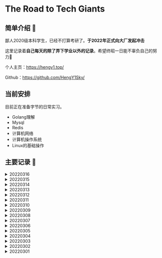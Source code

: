 # The Road to Tech Giants

## 简单介绍 👋

鄙人2020级本科学生，已经不打算考研了。**于2022年正式向大厂发起冲击**

这里记录着**自己每天的除了弄下学业以外的记录**。希望终昭一日能不辜负自己的努力💪

个人主页：https://hengy1.top/

Github：https://github.com/HengY1Sky/

## 当前安排

目前正在准备字节的日常实习。

- Golang理解
- Mysql
- Redis
- 计算机网络
- 计算机操作系统
- Linux的基础操作

##  主要记录 📝

<details>
<summary>20220316</summary>
<h3>太累了</h3>

做了好多题，战线准备太累了。

- 力扣字节 x 13
- Redis相关面经
</details>

<details>
<summary>20220315</summary>
<h3>开始冲击算法了</h3>

陆陆续续弄了一天真的累死，战线太长了。

- 力扣字节 热度优先 中等难度 x 5
- 各种Mysql相关知识点
</details>

<details>
<summary>20220314</summary>
<h3>最后一周弄完就去投</h3>

回来弄作业去了，正常进度吧。今天看别人的面经又焦虑了。管他的还是不忘初心直接冲！

- 力扣字节 热度优先 中等难度 x 4
- 小白Golang操作系统
</details>

<details>
<summary>20220313</summary>
<h3>平平淡淡才是真</h3>

今天去官网看了看，还是挺想去的。再坚持一周就开始弄项目。

- 力扣字节 热度优先 中等难度 x 3
- 小白Golang语言面经并发编程/问题排查/部分高级编程
- 极客时间面试操作系统
</details>

<details>
<summary>20220312</summary>
<h3>周末继续学</h3>
  
今天有效学习时间在4个小时左右，被《白夜追凶》解说吸引了（可恶），不过确实挺好看的，明天继续搞。

- 力扣字节 热度优先 中等难度 x 3
- 小林操作系统完成234章
- 总结小白Golang面试控制流程/包管理/优化
</details>

<details>
<summary>20220311</summary>
<h3>好好搞完第一阶段</h3>

- 补上上次丢失的计网总结知识
- 力扣字节 热度优先 中等难度 x 3
- 小林操作系统到119页
- 总结完Golang语言面试数据结构题
</details>

<details>
<summary>20220310</summary>
<h3>去拿报告的一天，身体问题不大</h3>

继上周一样，去本部拿报告。

- 王道考研计算机操作系统4.1.1-4.1.4
- 《Go设计与实现》第六章粗略以及每小节搜索博客看
</details>

<details>
<summary>20220309</summary>
<h3>被迫换上m1</h3>

我还说自己等等m2出来结果这是我最不情愿换电脑的一次。今天出校提货花了很长的时间。然后自己还重新搭配环境所以就看了一章的计算机操作系统

- 王道考研计算机操作系统3.1.1-3.1.11
</details>

<details>
<summary>20220308</summary>
<h3>我的电脑CPU烧了</h3>

谁知道呢...我在课上正准备计算机面试的总结，突然黑屏，去修然后CPU接电发烫，现在心态崩溃中

- 小白图解网络OVER
- 计算机面试总结丢失
- 王道考研计算机操作系统2.3.7-2.4.4
- 力扣字节 热度优先 中等难度  x 3
</details>

<details>
<summary>20220307</summary>
<h3>又是新的一周</h3>

调整心态，继续出发。今天的《Go语言设计与实现》有点深奥了，很多源码实现看不懂。暂时只能留下个印象以及看看总结。

- 《Go语言设计与实现》的第五章
- 小白图解网络看到150页
- 程序厨校招指南的大厂面试流程以及形式 p13-17
- 王道考研计算机操作系统2.3_1-2.3.6
- 力扣字节 热度优先 中等难度  x 2
</details>

<details>
<summary>20220306</summary>
<h3>睡了懒觉起来继续</h3>

我真的挺焦虑的，但是焦虑的时候我知道学习能缓解心中的烦闷。因为只要在学习总是在前进的。因为自己能力上是够的，现在的任务是把自己学的野路子串起来就是当务之急。建立知识体系ing。

- 小林计算机网络分析到411页
- 王道考研计算机操作系统2.1 2.2
- 力扣字节 热度优先 中等难度  x 4
- 小白计算机网络到62
</details>

<details>
<summary>20220305</summary>
<h3>什么是周末？</h3>

- 《Go语言设计与实现》的第四章
- 小林计算机网络分析到375页
- 力扣字节 热度优先 中等难度  x 4
- 虚拟仿真实验决赛Bug修复以及报告实现
- 王道考研计算机操作系统第一章
</details>

<details>
<summary>20220304</summary>

<h3>开始进入平稳好好备战时间段</h3>

我还说是3月份人家面试，结果日常实习的话是全年招，尽快入职。所以现在的情况是我还是继续做着手上的项目，每天开始看深度的题与讲解了。

- 力扣字节 热度优先 中等难度  x 3
- 《Go语言设计与实现》的第三章
- 虚拟仿真实验决赛重构部分后端与录入新的数据库
</details>


<details>
<summary>20220303</summary>

<h3>差点人没了？</h3>

我投的简历人家嫌弃？然后被迫把没有删改的最初版交过去了。实习时间给到了6个月，跟家里商量只要能去就同意。(我真的好难) ！！！最后的答复是后端把简历交给小组leader，看不看得上听天由命吧。

- Golang牛客专项练习30题目
- 力扣字节 热度优先 中等难度  x 5
- 小林计算机网络分析到224页
</details>

<details>
<summary>20220302</summary>
<h3>搞定简历开始准备</h3>


- 搞定简历书写
- Golang牛客专项练习30题目
- 力扣字节 热度优先 简单难度  链表方面 5🌟与4🌟搞定
- 小林计算机网络分析到164页
- 面经阅览
- 网课补全
- 新手50个坑看完

</details>

<details>
<summary>20220301</summary>
<h3>我找到内部人员？</h3>


我在牛客网上找到了一位字节前端的前辈。只有Ta回复了我的消息，解答了我的疑惑。我就按下决心开始准备吧，再往后拖只会越难越难。
</details>

